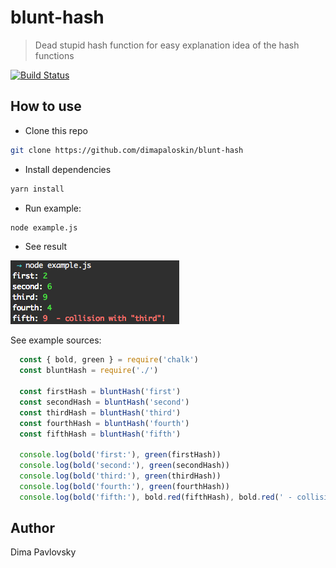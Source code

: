 # blunt-hash

> Dead stupid hash function for easy explanation idea of the hash functions

[![Build Status](https://travis-ci.org/dimapaloskin/blunt-hash.svg?branch=master)](https://travis-ci.org/dimapaloskin/blunt-hash)

## How to use

* Clone this repo
```sh
git clone https://github.com/dimapaloskin/blunt-hash
```
* Install dependencies
```sh
yarn install
```
* Run example:
```sh
node example.js
```
* See result

![result](https://github.com/dimapaloskin/blunt-hash/blob/master/blunt-hash-result.png)

See example sources:

```js
  const { bold, green } = require('chalk')
  const bluntHash = require('./')

  const firstHash = bluntHash('first')
  const secondHash = bluntHash('second')
  const thirdHash = bluntHash('third')
  const fourthHash = bluntHash('fourth')
  const fifthHash = bluntHash('fifth')

  console.log(bold('first:'), green(firstHash))
  console.log(bold('second:'), green(secondHash))
  console.log(bold('third:'), green(thirdHash))
  console.log(bold('fourth:'), green(fourthHash))
  console.log(bold('fifth:'), bold.red(fifthHash), bold.red(' - collision with "third"!'))
```

## Author
Dima Pavlovsky
